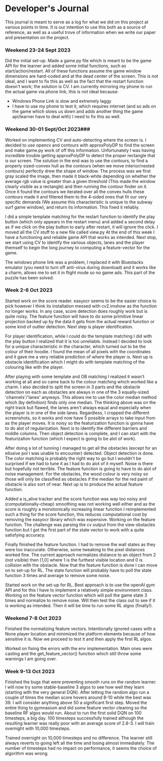 # Developer's Journal
This journal is meant to serve as a log for what we did on this project
at various points in time. It is our intention to use this both as a source of 
reference, as well as a useful trove of information when we write our paper
and presentation on the project.  
### Weekend 23-24 Sept 2023 ###
Did the initial set-up. Made a game.py file which is meant to be the game API
for the learner and added some initial functions, such as start/action/restart.
All of these functions assume the game window dimensions are hard-coded and at 
the dead center of the screen. This is not ideal, and I want to fix this as well 
as the fact that the restart function doesn't work; the solution is CV. I am currently 
mirroring my phone to run the actual game via phone link, this is not ideal because:
- Windows Phone Link is slow and extremely laggy
- I have to use my phone to test it, which requires internet (and so ads on the game which
slows us down and adds another thing the game api/learner have to deal with)
I need to fix this as well.

### Weekend 30-01 Sept/Oct 2023###
Worked on implementing CV and auto-detecting where the screen is. I decided to use opencv
and contours with approxPolyDP to find the screen and make game.py work of off this information.
Unfortunately I was having incredible trouble getting approxPolyDP to detect the proper
rectangle that is our screen. The solution in the end was to use the contours, to find a properly
sized-convex hull as the contours (when we move interior/nested contours) perfectly drew the shape
of window. The process was we first gray scaled the image, then made it black-white depending on 
whether the average rgb value is greater than a given threshold (This made the window
clearly visible as a rectangle) and then running the contour finder on it. Once it found
the contours we iterated over all the convex hulls these contours made it and filtered them
to the 4-sided ones that fit our very specific demands (We assume this characteristic is
unique to the subway surf game window), and return its information. This fixed it reliably.  

I did a simple template matching for the restart function to 
identify the play button (which only appears in the restart menu) and added a second delay as
if we click on the play button to early after restart, it will ignore the click. I moved all the
CV stuff to a new file called view.py At the end of this week I have a functioning and reliable
game API that works as intended. Next stop, we start using CV to identify the various objects, lanes
and the player themself to begin the long journey to computing a feature-vector for the game.  

The windows phone link was a problem, I replaced it with Bluestacks emulator (you need to turn off 
anti-virus during download) and it works like a charm, allows me to set it in flight mode so no
game ads. This part of the puzzle has been solved.

### Week 2-6 Oct 2023 ###
Started work on the score reader. easyocr seems to be the easier 
choice to pick however I think its installation messed with cv2.imshow
as the function no longer works. In any case, score detection does roughly
work but is quite noisy. The feature function will have to do some primitive 
linear projection backed up by the data it gets from the actual reward function
or some kind of outlier detection. Next step is player identification.

For player identification, while I could do the template matching I did with the 
play button I realized that it is too unreliable. Instead I decided to look for a 
unique characteristic in the character, which turned out to be the colour of their 
hoodie. I found the mean of all pixels with the coordinates and it gave me a very reliable
prediction of where the player is. Next up is obstacle identification which I might do 
with template matching of the colouring like with the player.

After playing with some template and OB matching I realized
it wasn't working at all and so came back to the colour matching
which worked like a charm. I also decided to split the screen in 3
parts and the obstacle detection on each as obstacles are always
in one of the 3 equally-sized 'channels'/'lanes' anyways. This allows
me to use the color median method which (by definition) finds only one 
median. The thinking above was on the right track but flawed, the lanes
aren't always equal and especially when the player is in one of the side lanes.
Regardless, I cropped the different screenshots, so it works and now have 5 possible arrays to
take input from as the player moves. It is noisy so the featurization function is gonna have to 
do alot of regularization. Next is to identify the different barriers and middle columns. Then object
detection is complete, and I can start with the featurization function (which I expect is going to be
alot of work).

After doing a lot of tunning I managed to get all the obstacles (except for an ellusive pol I was unable
to encounter) detected. Object detection is done. The color matching is probably the right way to
go but I wouldn't be surprised if we had to tune it as I had to do alot of it myself. Noise is there
but hopefully not terrible. The feature function is going to have to do alot of noise management. 
For the obstacles, the wood colour is very noisy so those will only be classified as obstacles if 
the median for the red paint of obstacle is also sort of near. Next up is to produce the actual
feature function.

Added a is_alive tracker and the score function was way too noisy
and (computationally-cheap) smoothing was not working well either and 
as the score is roughly a monotonically increasing linear function I 
reimplemented such a thing for the score function, this reduces computational
cost by removing the easyocr library which was expensive. Working on the feature function.
The challenge was parsing the cv output from the view obstacles function
but I got the first part of the state vector to work with a quite satisfying 
accuracy. 

Finally finished the feature function. I had to remove the wall
states as they were too inaccurate. Otherwise, some tweaking to the 
pixel distances worked fine. The current approach normalizes distance to
an object from 2 (not visible) then [1,0] where 1 is the furthest visible location
and 0 is collision with the obstacle. Now that the feature function is
done I can move on to set-up for RL. The state function will probably
have to poll the state function 3 times and average to remove some noise.

Started work on the set-up for RL. Best approach is to use the openAI gym API and for this I have
to implement a relatively simple environment class. Working on the feature vector function which
will poll the game state 3 times and normalize to remove noise. Will then test the class out to see 
if it is working as intended. Then it will be time to run some RL algos (finally!).


### Weekend 7-8 Oct 2023 ###
Finished the normalizing feature vectors. Intentionally ignored cases with a None player location and 
minimized the platform elements because of how sensitive it is. Now we proceed to test it and then 
apply the first RL algos.

Worked on fixing the errors with the env implementation. Main ones were casting
and the get_feature_vector() function which still throw some warnings I am going over.

### Week 9-13 Oct 2023 ###
Finished the bugs that were preventing smooth runs on the random learner. I will now try some
stable-baseline 3 algos to see how well they learn (starting with the very
general DQN). After letting the random algo run a couple of times the median 
score hovers around 8-10 while the best was 39. I will consider anything above 50 a significant first
step. Moved the entire thing to gymnasium and did some feature vector cleaning
so the baseline RF algos would run. About to run the first solid DQN on 100 timesteps, a big day.
100 timesteps successfully trained although the resulting learner was really poor with an 
average score of 2.8-3. I will train overnight with 10,000 timesteps.

Trained overnight on 10,000 timesteps and no difference. The learner still
always reverts to going left all the time and losing almost immediately. The number of timesteps 
had no impact on performance, it seems the choice of algorithm was wrong.
